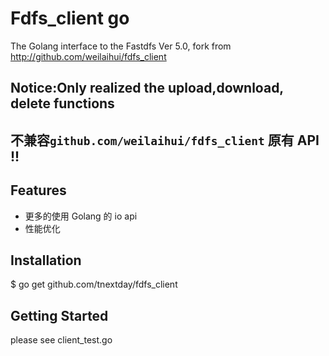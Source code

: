# Fdfs_client go
The Golang interface to the Fastdfs Ver 5.0, fork from http://github.com/weilaihui/fdfs_client
## Notice:Only realized the upload,download, delete functions
## 不兼容`github.com/weilaihui/fdfs_client` 原有 API !!

## Features
* 更多的使用 Golang 的 io api
* 性能优化

## Installation
$ go get github.com/tnextday/fdfs_client
## Getting Started
please see client_test.go


